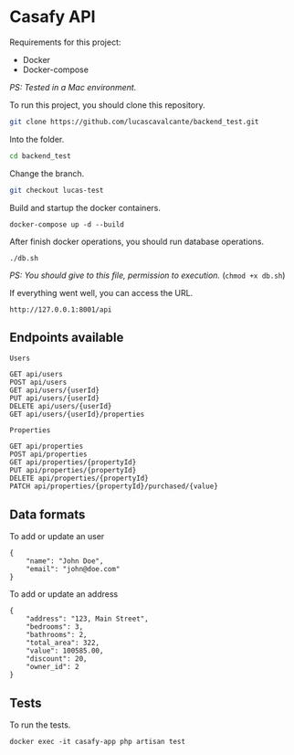 # Casafy API

Requirements for this project:
* Docker
* Docker-compose

_PS: Tested in a Mac environment._

To run this project, you should clone this repository.
```bash
git clone https://github.com/lucascavalcante/backend_test.git
```
Into the folder.
```bash
cd backend_test
```
Change the branch.
```bash
git checkout lucas-test
```
Build and startup the docker containers.
```
docker-compose up -d --build
```
After finish docker operations, you should run database operations.
```
./db.sh
```
_PS: You should give to this file, permission to execution._ (`chmod +x db.sh`)

If everything went well, you can access the URL.
```
http://127.0.0.1:8001/api
```

## Endpoints available

```
Users

GET api/users
POST api/users
GET api/users/{userId}
PUT api/users/{userId}
DELETE api/users/{userId}
GET api/users/{userId}/properties

Properties

GET api/properties
POST api/properties
GET api/properties/{propertyId}
PUT api/properties/{propertyId}
DELETE api/properties/{propertyId}
PATCH api/properties/{propertyId}/purchased/{value}
```

## Data formats

To add or update an user
```
{
	"name": "John Doe",
	"email": "john@doe.com"
}
```

To add or update an address
```
{
	"address": "123, Main Street",
	"bedrooms": 3,
	"bathrooms": 2,
	"total_area": 322,
	"value": 100585.00,
	"discount": 20,
	"owner_id": 2
}
```

## Tests

To run the tests.
```
docker exec -it casafy-app php artisan test
```